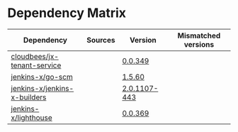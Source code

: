 # Dependency Matrix

Dependency | Sources | Version | Mismatched versions
---------- | ------- | ------- | -------------------
[cloudbees/jx-tenant-service](https://github.com/cloudbees/jx-tenant-service) |  | [0.0.349](https://github.com/cloudbees/jx-tenant-service/releases/tag/v0.0.349) | 
[jenkins-x/go-scm](https://github.com/jenkins-x/go-scm) |  | [1.5.60]() | 
[jenkins-x/jenkins-x-builders](https://github.com/jenkins-x/jenkins-x-builders) |  | [2.0.1107-443]() | 
[jenkins-x/lighthouse](https://github.com/jenkins-x/lighthouse) |  | [0.0.369]() | 
